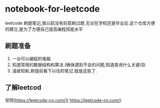 # notebook-for-leetcode

leetcode 刷题笔记,我以前没有刻意刷过题.无论在学校还是毕业后.这个仓库方便的建立,是为了方便自己提高编程技能水平

## 刷题准备

1. 一台可以编程的电脑
2. 知道常用的数据结构和算法.(确保遇到不会的问题,知道查询什么关键词)
3. 温故知新,刷提前看下以往的笔记.就是这些了.

## 了解leetcod

官网[https://leetcode-cn.com/]( https://leetcode-cn.com/)  
